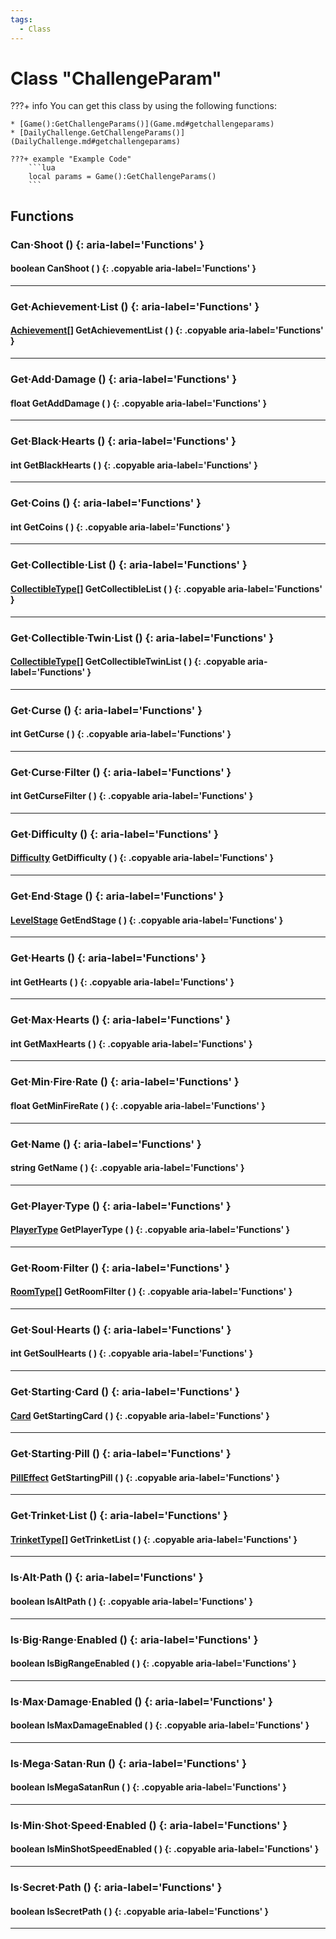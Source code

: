 ```yaml
---
tags:
  - Class
---
```

# Class "ChallengeParam"

???+ info
    You can get this class by using the following functions:

    * [Game():GetChallengeParams()](Game.md#getchallengeparams)
    * [DailyChallenge.GetChallengeParams()](DailyChallenge.md#getchallengeparams)

    ???+ example "Example Code"
        ```lua
        local params = Game():GetChallengeParams()
        ```

## Functions

### Can·Shoot () {: aria-label='Functions' }
#### boolean CanShoot ( ) {: .copyable aria-label='Functions' }

___
### Get·Achievement·List () {: aria-label='Functions' }
#### [Achievement](enums/Achievement.md)[] GetAchievementList ( ) {: .copyable aria-label='Functions' }

___
### Get·Add·Damage () {: aria-label='Functions' }
#### float GetAddDamage ( ) {: .copyable aria-label='Functions' }

___
### Get·Black·Hearts () {: aria-label='Functions' }
#### int GetBlackHearts ( ) {: .copyable aria-label='Functions' }

___
### Get·Coins () {: aria-label='Functions' }
#### int GetCoins ( ) {: .copyable aria-label='Functions' }

___
### Get·Collectible·List () {: aria-label='Functions' }
#### [CollectibleType](https://wofsauge.github.io/IsaacDocs/rep/enums/CollectibleType.html)[] GetCollectibleList ( ) {: .copyable aria-label='Functions' }

___
### Get·Collectible·Twin·List () {: aria-label='Functions' }
#### [CollectibleType](https://wofsauge.github.io/IsaacDocs/rep/enums/CollectibleType.html)[] GetCollectibleTwinList ( ) {: .copyable aria-label='Functions' }

___
### Get·Curse () {: aria-label='Functions' }
#### int GetCurse ( ) {: .copyable aria-label='Functions' }

___
### Get·Curse·Filter () {: aria-label='Functions' }
#### int GetCurseFilter ( ) {: .copyable aria-label='Functions' }

___
### Get·Difficulty () {: aria-label='Functions' }
#### [Difficulty](https://wofsauge.github.io/IsaacDocs/rep/enums/Difficulty.html) GetDifficulty ( ) {: .copyable aria-label='Functions' }

___
### Get·End·Stage () {: aria-label='Functions' }
#### [LevelStage](https://wofsauge.github.io/IsaacDocs/rep/enums/LevelStage.html) GetEndStage ( ) {: .copyable aria-label='Functions' }

___
### Get·Hearts () {: aria-label='Functions' }
#### int GetHearts ( ) {: .copyable aria-label='Functions' }

___
### Get·Max·Hearts () {: aria-label='Functions' }
#### int GetMaxHearts ( ) {: .copyable aria-label='Functions' }

___
### Get·Min·Fire·Rate () {: aria-label='Functions' }
#### float GetMinFireRate ( ) {: .copyable aria-label='Functions' }

___
### Get·Name () {: aria-label='Functions' }
#### string GetName ( ) {: .copyable aria-label='Functions' }

___
### Get·Player·Type () {: aria-label='Functions' }
#### [PlayerType](https://wofsauge.github.io/IsaacDocs/rep/enums/PlayerType.html) GetPlayerType ( ) {: .copyable aria-label='Functions' }

___
### Get·Room·Filter () {: aria-label='Functions' }
#### [RoomType](https://wofsauge.github.io/IsaacDocs/rep/enums/RoomType.html)[] GetRoomFilter ( ) {: .copyable aria-label='Functions' }

___
### Get·Soul·Hearts () {: aria-label='Functions' }
#### int GetSoulHearts ( ) {: .copyable aria-label='Functions' }

___
### Get·Starting·Card () {: aria-label='Functions' }
#### [Card](https://wofsauge.github.io/IsaacDocs/rep/enums/Card.html) GetStartingCard ( ) {: .copyable aria-label='Functions' }

___
### Get·Starting·Pill () {: aria-label='Functions' }
#### [PillEffect](https://wofsauge.github.io/IsaacDocs/rep/enums/PillEffect.html) GetStartingPill ( ) {: .copyable aria-label='Functions' }

___
### Get·Trinket·List () {: aria-label='Functions' }
#### [TrinketType](https://wofsauge.github.io/IsaacDocs/rep/enums/TrinketType.html)[] GetTrinketList ( ) {: .copyable aria-label='Functions' }

___
### Is·Alt·Path () {: aria-label='Functions' }
#### boolean IsAltPath ( ) {: .copyable aria-label='Functions' }

___
### Is·Big·Range·Enabled () {: aria-label='Functions' }
#### boolean IsBigRangeEnabled ( ) {: .copyable aria-label='Functions' }

___
### Is·Max·Damage·Enabled () {: aria-label='Functions' }
#### boolean IsMaxDamageEnabled ( ) {: .copyable aria-label='Functions' }

___
### Is·Mega·Satan·Run () {: aria-label='Functions' }
#### boolean IsMegaSatanRun ( ) {: .copyable aria-label='Functions' }

___
### Is·Min·Shot·Speed·Enabled () {: aria-label='Functions' }
#### boolean IsMinShotSpeedEnabled ( ) {: .copyable aria-label='Functions' }

___
### Is·Secret·Path () {: aria-label='Functions' }
#### boolean IsSecretPath ( ) {: .copyable aria-label='Functions' }

___